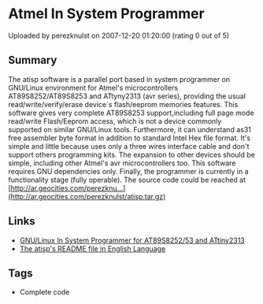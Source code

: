 # Atmel In System Programmer

Uploaded by perezknulst on 2007-12-20 01:20:00 (rating 0 out of 5)

## Summary

The atisp software is a parallel port based in system programmer on GNU/Linux environment for Atmel's microcontrollers AT89S8252/AT89S8253 and ATtyny2313 (avr series), providing the usual read/write/verify/erase device´s flash/eeprom memories features. This software gives very complete AT89S8253 support,including full page mode read/write Flash/Eeprom access, which is not a device commonly supported on similar GNU/Linux tools. Furthermore, it can understand as31 free assembler byte format in addition to standard Intel Hex file format. It's simple and little because uses only a three wires interface cable and don't support others programming kits. The expansion to other devices should be simple, including other Atmel's avr microcontrollers too. This software requires GNU dependencies only. Finally, the programmer is currently in a functionality stage (fully operable). The source code could be reached at [http://ar.geocities.com/perezknu...](http://ar.geocities.com/perezknulst/atisp.tar.gz)

## Links

- [GNU/Linux In System Programmer for AT89S8252/53 and ATtiny2313](http://ar.geocities.com/perezknulst/atisp-0.1.tar.gz)
- [The atisp's README file in English Language](http://ar.geocities.com/perezknulst/readme.txt)

## Tags

- Complete code
